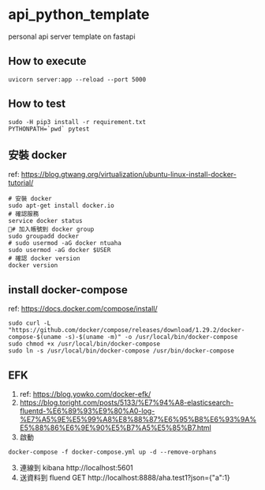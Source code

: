 # api_python_template

personal api server template on fastapi

## How to execute

```shell
uvicorn server:app --reload --port 5000
```

## How to test

```shell
sudo -H pip3 install -r requirement.txt 
PYTHONPATH=`pwd` pytest
```


## 安裝 docker

ref: https://blog.gtwang.org/virtualization/ubuntu-linux-install-docker-tutorial/

```shell
# 安裝 docker 
sudo apt-get install docker.io
# 確認服務
service docker status
# 加入帳號到 docker group
sudo groupadd docker
# sudo usermod -aG docker ntuaha
sudo usermod -aG docker $USER
# 確認 docker version
docker version
```

## install docker-compose

ref: https://docs.docker.com/compose/install/

```shell
sudo curl -L "https://github.com/docker/compose/releases/download/1.29.2/docker-compose-$(uname -s)-$(uname -m)" -o /usr/local/bin/docker-compose
sudo chmod +x /usr/local/bin/docker-compose
sudo ln -s /usr/local/bin/docker-compose /usr/bin/docker-compose
```

## EFK

1. ref: https://blog.yowko.com/docker-efk/
2. https://blog.toright.com/posts/5133/%E7%94%A8-elasticsearch-fluentd-%E6%89%93%E9%80%A0-log-%E7%A5%9E%E5%99%A8%E8%88%87%E6%95%B8%E6%93%9A%E5%88%86%E6%9E%90%E5%B7%A5%E5%85%B7.html
2. 啟動

```shell
docker-compose -f docker-compose.yml up -d --remove-orphans
```

3. 連線到 kibana http://localhost:5601
4. 送資料到 fluend GET http://localhost:8888/aha.test1?json={"a":1}